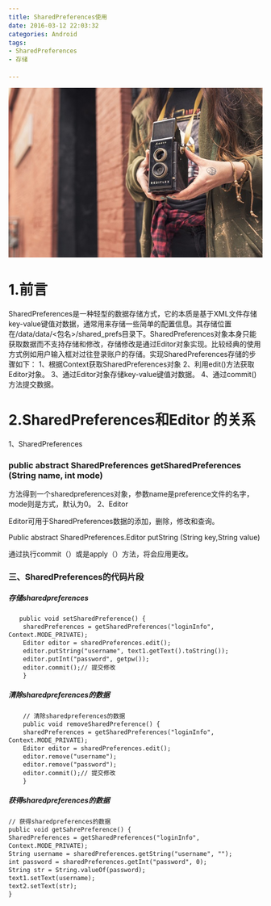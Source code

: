 ```yaml
---
title: SharedPreferences使用
date: 2016-03-12 22:03:32
categories: Android
tags:
- SharedPreferences
- 存储

---
```


![291H](SharedPreferencesUser\291H.jpg)

# 1.前言

SharedPreferences是一种轻型的数据存储方式，它的本质是基于XML文件存储key-value键值对数据，通常用来存储一些简单的配置信息。其存储位置在/data/data/<包名>/shared_prefs目录下。SharedPreferences对象本身只能获取数据而不支持存储和修改，存储修改是通过Editor对象实现。比较经典的使用方式例如用户输入框对过往登录账户的存储。实现SharedPreferences存储的步骤如下：
1、根据Context获取SharedPreferences对象
2、利用edit()方法获取Editor对象。
3、通过Editor对象存储key-value键值对数据。
4、通过commit()方法提交数据。



<!--MORE-->

# 2.SharedPreferences和Editor 的关系

1、SharedPreferences

### public abstract SharedPreferences getSharedPreferences (String name, int mode)

方法得到一个sharedpreferences对象，参数name是preference文件的名字，mode则是方式，默认为0。
2、Editor 

Editor可用于SharedPreferences数据的添加，删除，修改和查询。

Public abstract SharedPreferences.Editor  putString (String key,String value)

通过执行commit（）或是apply（）方法，将会应用更改。

### 三、SharedPreferences的代码片段

##### 存储sharedpreferences	  

```
   public void setSharedPreference() {  
    sharedPreferences = getSharedPreferences("loginInfo", Context.MODE_PRIVATE);  
    Editor editor = sharedPreferences.edit();  
    editor.putString("username", text1.getText().toString());  
    editor.putInt("password", getpw());  
    editor.commit();// 提交修改  
    }  
```



##### 清除sharedpreferences的数据    

	    // 清除sharedpreferences的数据  
	    public void removeSharedPreference() {  
	    sharedPreferences = getSharedPreferences("loginInfo", Context.MODE_PRIVATE);  
	    Editor editor = sharedPreferences.edit();  
	    editor.remove("username");  
	    editor.remove("password");  
	    editor.commit();// 提交修改  
	    }  
#####  获得sharedpreferences的数据       

    // 获得sharedpreferences的数据  
    public void getSahrePreference() {
    SharedPreferences = getSharedPreferences("loginInfo", Context.MODE_PRIVATE);
    String username = sharedPreferences.getString("username", "");  
    int password = sharedPreferences.getInt("password", 0);  
    String str = String.valueOf(password);  
    text1.setText(username);  
    text2.setText(str);  
    }  